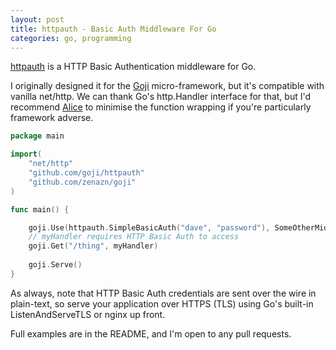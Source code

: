 ```yaml
---
layout: post
title: httpauth - Basic Auth Middleware For Go
categories: go, programming
---
```


[httpauth](https://github.com/goji/httpauth) is a HTTP Basic Authentication middleware for Go.

I originally designed it for the [Goji](https://goji.io/) micro-framework, but it's compatible with vanilla net/http. We can thank Go's http.Handler interface for that, but I'd recommend [Alice](https://github.com/justinas/alice) to minimise the function wrapping if you're particularly framework adverse.

```go
package main

import(
    "net/http"
    "github.com/goji/httpauth"
    "github.com/zenazn/goji"
)

func main() {

    goji.Use(httpauth.SimpleBasicAuth("dave", "password"), SomeOtherMiddleware)
    // myHandler requires HTTP Basic Auth to access
    goji.Get("/thing", myHandler)
    
    goji.Serve()
}
```

As always, note that HTTP Basic Auth credentials are sent over the wire in plain-text, so serve your application over HTTPS (TLS) using Go's built-in ListenAndServeTLS or nginx up front.

Full examples are in the README, and I'm open to any pull requests.
